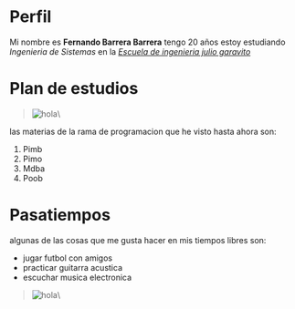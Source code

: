 # Perfil
   Mi nombre es **Fernando Barrera Barrera**  tengo 20 años estoy estudiando *Ingenieria de Sistemas* en la [*Escuela de ingenieria julio garavito*][2]
# Plan de estudios    
>![hola][1]\

las materias de la rama de programacion que he visto hasta ahora son:
   1. Pimb
   2. Pimo
   3. Mdba
   4. Poob

# Pasatiempos
algunas de las cosas que me gusta hacer en mis tiempos libres son:
   + jugar futbol con amigos
   + practicar guitarra acustica
   + escuchar musica electronica
   

>![hola][4]\ 


[1]:https://www.escuelaing.edu.co/escuela/planesEstudio/img/sistemas/Malla-curricular-SISTEMAS.png
[2]:https://www.escuelaing.edu.co/es/
[4]:https://imgur.com/a/FnQZf3D